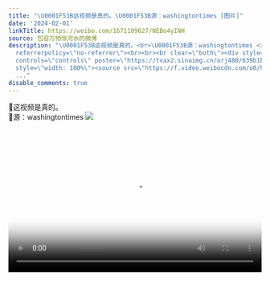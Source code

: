```yaml
---
title: "\U0001F53B这视频是真的。\U0001F53B源：washingtontimes [图片]"
date: '2024-02-01'
linkTitle: https://weibo.com/1671109627/NEBo4yINH
source: 包容万物恒河水的微博
description: "\U0001F53B这视频是真的。<br>\U0001F53B源：washingtontimes <img style=\"\" src=\"https://tvax3.sinaimg.cn/large/639b1bfbly1hmeg0jkq7rj20u20x37hh.jpg\"
  referrerpolicy=\"no-referrer\"><br><br><br clear=\"both\"><div style=\"clear: both\"></div><video
  controls=\"controls\" poster=\"https://tvax2.sinaimg.cn/orj480/639b1bfbly1hmeg15jfjuj20k00p8my1.jpg\"
  style=\"width: 100%\"><source src=\"https://f.video.weibocdn.com/o0/hqVR8Y9qlx08ccWNqnMs010412005q8C0E010.mp4?label=mp4_720p&amp;template=720x908.24.0&amp;ori=0&amp;ps=1CwnkDw1GXwCQx&amp;Expires=1706819997&amp;ssig=Svo05VD%2BRR&amp;KID=unistore,video\"><source
  ..."
disable_comments: true
---
```

🔻这视频是真的。<br>🔻源：washingtontimes <img style="" src="https://tvax3.sinaimg.cn/large/639b1bfbly1hmeg0jkq7rj20u20x37hh.jpg" referrerpolicy="no-referrer"><br><br><br clear="both"><div style="clear: both"></div><video controls="controls" poster="https://tvax2.sinaimg.cn/orj480/639b1bfbly1hmeg15jfjuj20k00p8my1.jpg" style="width: 100%"><source src="https://f.video.weibocdn.com/o0/hqVR8Y9qlx08ccWNqnMs010412005q8C0E010.mp4?label=mp4_720p&amp;template=720x908.24.0&amp;ori=0&amp;ps=1CwnkDw1GXwCQx&amp;Expires=1706819997&amp;ssig=Svo05VD%2BRR&amp;KID=unistore,video"><source ...